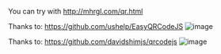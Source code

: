 You can try with http://mhrgl.com/qr.html


Thanks to:
https://github.com/ushelp/EasyQRCodeJS
![image](https://github.com/mahirgul/ST500ProfileQRGenerator/assets/8502843/2bbfe925-19e9-4ea9-83e2-61bccd3dae37)


Thanks to:
https://github.com/davidshimjs/qrcodejs
![image](https://github.com/mahirgul/ST500ProfileQRGenerator/assets/8502843/703bebf3-e0bc-4a16-99cf-672cb543ab41)
